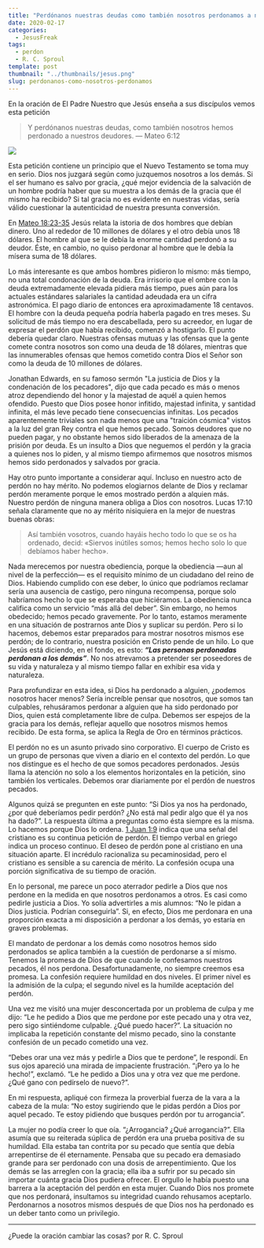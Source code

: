 ```yaml
---
title: "Perdónanos nuestras deudas como también nosotros perdonamos a nuestros deudores"
date: 2020-02-17
categories:
  - JesusFreak
tags:
  - perdon
  - R. C. Sproul
template: post
thumbnail: "../thumbnails/jesus.png"
slug: perdonanos-como-nosotros-perdonamos
---
```


En la oración de El Padre Nuestro que Jesús enseña a sus discípulos vemos esta petición

> Y perdónanos nuestras deudas, como también nosotros hemos perdonado a nuestros deudores. — Mateo 6:12

![](https://i.imgur.com/4SKDXUT.jpg)

Esta petición contiene un principio que el Nuevo Testamento se toma muy en serio. Dios nos juzgará según como juzquemos nosotros a los demás. Si el ser humano es salvo por gracia, ¿qué mejor evidencia de la salvación de un hombre podría haber que su muestra a los demás de la gracia que él mismo ha recibido? Si tal gracia no es evidente en nuestras vidas, sería válido cuestionar la autenticidad de nuestra presunta conversión.

En [Mateo 18:23-35](https://www.biblegateway.com/passage/?search=Mateo+18%3A23-35&version=LBLA) Jesús relata la istoria de dos hombres que debían dinero. Uno al rededor de 10 millones de dólares y el otro debía unos 18 dólares. El hombre al que se le debía la enorme cantidad perdonó a su deudor. Éste, en cambio, no quiso perdonar al hombre que le debía la mísera suma de 18 dólares.

Lo más interesante es que ambos hombres pidieron lo mismo: más tiempo, no  una total condonación de la deuda. Era irrisorio que el ombre con la deuda extremadamente elevada pidiera más tiempo, pues aún para los actuales estándares salariales la cantidad adeudada era un cifra astronómica. El pago diario de entonces era aproximadamente 18 centavos. El hombre con la deuda pequeña podría haberla pagado en tres meses. Su solicitud de más tiempo no era descabellada, pero su acreedor, en lugar de expresar el perdón que había recibido, comenzó a hostigarlo. El punto debería quedar claro. Nuestras ofensas mutuas y las ofensas que la gente comete contra nosotros son como una deuda de 18 dólares, mientras que las innumerables ofensas que hemos cometido contra Dios el Señor son como la deuda de 10 millones de dólares.

Jonathan Edwards, en su famoso sermón "La justicia de Dios y la condenación de los pecadores", dijo que cada pecado es más o menos atroz dependiendo del honor y la majestad de aquél a quien hemos ofendido. Puesto que Dios posee honor infitido, majestad infinita, y santidad infinita, el más leve pecado tiene consecuencias infinitas. Los pecados aparentemente triviales son nada menos que una "traición cósmica" vistos a la luz del gran Rey contra el que hemos pecado. Somos deudores que no pueden pagar, y no obstante hemos sido liberados de la amenaza de la prisión por deuda. Es un insulto a Dios que neguemos el perdón y la gracia a quienes nos lo piden, y al mismo tiempo afirmemos que nosotros mismos hemos sido perdonados y salvados por gracia.

Hay otro punto importante a considerar aquí. Incluso en nuestro acto de perdón no hay mérito. No podemos elogiarnos delante de Dios y reclamar perdón meramente porque le emos mostrado perdón a alquien más. Nuestro perdón de ninguna manera obliga a Dios con nosotros. Lucas 17:10 señala claramente que no ay mérito nisiquiera en la mejor de nuestras buenas obras:

> Así también vosotros, cuando hayáis hecho todo lo que se os ha ordenado, decid: «Siervos inútiles somos; hemos hecho solo lo que debíamos haber hecho».

Nada merecemos por nuestra obediencia, porque la obediencia —aun al nivel de la perfección— es el requisito mínimo de un ciudadano del reino de Dios. Habiendo cumplido con ese deber, lo único que podríamos reclamar sería una ausencia de castigo, pero ninguna recompensa, porque solo habríamos hecho lo que se esperaba que hiciéramos. La obediencia nunca califica como un servicio “más allá del deber”. Sin embargo, no hemos obedecido; hemos pecado gravemente. Por lo tanto, estamos meramente en una situación de postrarnos ante Dios y suplicar su perdón. Pero si lo hacemos, debemos estar preparados para mostrar nosotros mismos ese perdón; de lo contrario, nuestra posición en Cristo pende de un hilo. Lo que Jesús está diciendo, en el fondo, es esto: ***“Las personas perdonadas perdonan a los demás”***. No nos atrevamos a pretender ser poseedores de su vida y naturaleza y al mismo tiempo fallar en exhibir esa vida y naturaleza.

Para profundizar en esta idea, si Dios ha perdonado a alguien, ¿podemos nosotros hacer menos? Sería increíble pensar que nosotros, que somos tan culpables, rehusáramos perdonar a alguien que ha sido perdonado por Dios, quien está completamente libre de culpa. Debemos ser espejos de la gracia para los demás, reflejar aquello que nosotros mismos hemos recibido. De esta forma, se aplica la Regla de Oro en términos prácticos.

El perdón no es un asunto privado sino corporativo. El cuerpo de Cristo es un grupo de personas que viven a diario en el contexto del perdón. Lo que nos distingue es el hecho de que somos pecadores perdonados. Jesús llama la atención no solo a los elementos horizontales en la petición, sino también los verticales. Debemos orar diariamente por el perdón de nuestros pecados.

Algunos quizá se pregunten en este punto: “Si Dios ya nos ha perdonado, ¿por qué deberíamos pedir perdón? ¿No está mal pedir algo que él ya nos ha dado?”. La respuesta última a preguntas como ésta siempre es la misma. Lo hacemos porque Dios lo ordena. [1 Juan 1:9](https://www.biblegateway.com/passage/?search=1+Juan+1%3A9&version=LBLA) indica que una señal del cristiano es su continua petición de perdón. El tiempo verbal en griego indica un proceso continuo. El deseo de perdón pone al cristiano en una situación aparte. El incrédulo racionaliza su pecaminosidad, pero el cristiano es sensible a su carencia de mérito. La confesión ocupa una porción significativa de su tiempo de oración.

En lo personal, me parece un poco aterrador pedirle a Dios que nos perdone en la medida en que nosotros perdonamos a otros. Es casi como pedirle justicia a Dios. Yo solía advertirles a mis alumnos: “No le pidan a Dios justicia. Podrían conseguirla”. Si, en efecto, Dios me perdonara en una proporción exacta a mi disposición a perdonar a los demás, yo estaría en graves problemas.

El mandato de perdonar a los demás como nosotros hemos sido perdonados se aplica también a la cuestión de perdonarse a sí mismo. Tenemos la promesa de Dios de que cuando le confesamos nuestros pecados, él nos perdona. Desafortunadamente, no siempre creemos esa promesa. La confesión requiere humildad en dos niveles. El primer nivel es la admisión de la culpa; el segundo nivel es la humilde aceptación del perdón.

Una vez me visitó una mujer desconcertada por un problema de culpa y me dijo: “Le he pedido a Dios que me perdone por este pecado una y otra vez, pero sigo sintiéndome culpable. ¿Qué puedo hacer?”. La situación no implicaba la repetición constante del mismo pecado, sino la constante confesión de un pecado cometido una vez.

“Debes orar una vez más y pedirle a Dios que te perdone”, le respondí. En sus ojos apareció una mirada de impaciente frustración. “¡Pero ya lo he hecho!”, exclamó. “Le he pedido a Dios una y otra vez que me perdone. ¿Qué gano con pedírselo de nuevo?”.

En mi respuesta, apliqué con firmeza la proverbial fuerza de la vara a la cabeza de la mula: “No estoy sugiriendo que le pidas perdón a Dios por aquel pecado. Te estoy pidiendo que busques perdón por tu arrogancia”.

La mujer no podía creer lo que oía. “¿Arrogancia? ¿Qué arrogancia?”. Ella asumía que su reiterada súplica de perdón era una prueba positiva de su humildad. Ella estaba tan contrita por su pecado que sentía que debía arrepentirse de él eternamente. Pensaba que su pecado era demasiado grande para ser perdonado con una dosis de arrepentimiento. Que los demás se las arreglen con la gracia; ella iba a sufrir por su pecado sin importar cuánta gracia Dios pudiera ofrecer. El orgullo le había puesto una barrera a la aceptación del perdón en esta mujer. Cuando Dios nos promete que nos perdonará, insultamos su integridad cuando rehusamos aceptarlo. Perdonarnos a nosotros mismos después de que Dios nos ha perdonado es un deber tanto como un privilegio.

---

¿Puede la oración cambiar las cosas? por R. C. Sproul